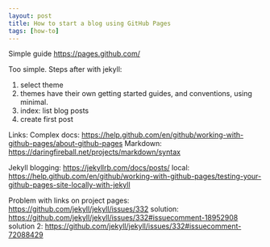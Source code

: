 ```yaml
---
layout: post
title: How to start a blog using GitHub Pages
tags: [how-to]
---
```


Simple guide
https://pages.github.com/

Too simple.
Steps after with jekyll:

1) select theme
2) themes have their own getting started guides, and conventions, using minimal.
3) index: list blog posts
4) create first post

Links:
Complex docs: https://help.github.com/en/github/working-with-github-pages/about-github-pages
Markdown: https://daringfireball.net/projects/markdown/syntax

Jekyll
blogging: https://jekyllrb.com/docs/posts/
local: https://help.github.com/en/github/working-with-github-pages/testing-your-github-pages-site-locally-with-jekyll

Problem with links on project pages:
https://github.com/jekyll/jekyll/issues/332
solution: https://github.com/jekyll/jekyll/issues/332#issuecomment-18952908
solution 2: https://github.com/jekyll/jekyll/issues/332#issuecomment-72088429